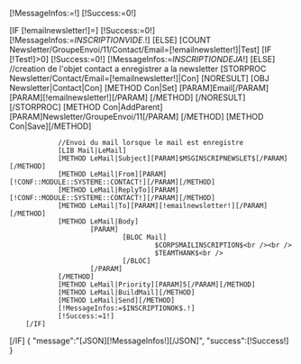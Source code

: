 [!MessageInfos:=!]
[!Success:=0!]

[IF [!emailnewsletter!]=]
        [!Success:=0!]
        [!MessageInfos:=$INSCRIPTIONVIDE$.!]
[ELSE]
        [COUNT Newsletter/GroupeEnvoi/11/Contact/Email=[!emailnewsletter!]|Test]
        [IF [!Test!]>0]
                [!Success:=0!]
                [!MessageInfos:=$INSCRIPTIONDEJA$!]
        [ELSE]	
                //creation de l'objet contact a enregistrer a la newsletter
                [STORPROC Newsletter/Contact/Email=[!emailnewsletter!]|Con]
                        [NORESULT]
                                [OBJ Newsletter|Contact|Con]
                                [METHOD Con|Set]
                                        [PARAM]Email[/PARAM]
                                        [PARAM][!emailnewsletter!][/PARAM]
                                [/METHOD]
                        [/NORESULT]
                [/STORPROC]
                [METHOD Con|AddParent]
                        [PARAM]Newsletter/GroupeEnvoi/11[/PARAM]
                [/METHOD]
                [METHOD Con|Save][/METHOD]

                //Envoi du mail lorsque le mail est enregistre
                [LIB Mail|LeMail]
                [METHOD LeMail|Subject][PARAM]$MSGINSCRIPNEWSLET$[/PARAM][/METHOD]
                [METHOD LeMail|From][PARAM][!CONF::MODULE::SYSTEME::CONTACT!][/PARAM][/METHOD]
                [METHOD LeMail|ReplyTo][PARAM][!CONF::MODULE::SYSTEME::CONTACT!][/PARAM][/METHOD]
                [METHOD LeMail|To][PARAM][!emailnewsletter!][/PARAM][/METHOD]
                [METHOD LeMail|Body]
                        [PARAM]
                                [BLOC Mail]
                                        $CORPSMAILINSCRIPTION$<br /><br />
                                        $TEAMTHANK$<br />
                                [/BLOC]
                        [/PARAM]
                [/METHOD]
                [METHOD LeMail|Priority][PARAM]5[/PARAM][/METHOD]
                [METHOD LeMail|BuildMail][/METHOD]
                [METHOD LeMail|Send][/METHOD]
                [!MessageInfos:=$INSCRIPTIONOK$.!]
                [!Success:=1!]
        [/IF]
[/IF]
{
    "message":"[JSON][!MessageInfos!][/JSON]",
    "success":[!Success!]
}